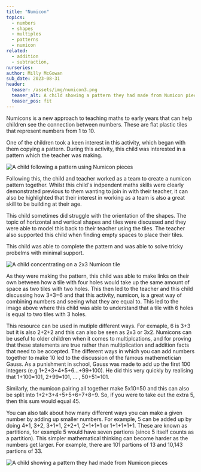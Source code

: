 ```yaml
---
title: "Numicon"
topics: 
  - numbers
  - shapes
  - multiples
  - patterns
  - numicon
related: 
  - addition
  - subtraction,
nurseries:
author: Milly McGowan
sub_date: 2023-08-31
header:
  teaser: /assets/img/numicon3.png
  teaser_alt: A child showing a pattern they had made from Numicon pieces
  teaser_pos: fit
---
```


Numicons is a new approach to teaching maths to early years that can help children see the connection between numbers. These are flat plastic tiles that represent numbers from 1 to 10.

One of the children took a keen interest in this activity, which began with them copying a pattern. During this activity, this child was interested in a pattern which the teacher was making.

![A child following a pattern using Numicon pieces]({{site.baseurl}}/assets/img/numicon1.png "Making a pattern")

Following this, the child and teacher worked as a team to create a numicon pattern together. Whilst this child's indpendent maths skills were clearly demonstrated previous to them wanting to join in with their teacher, it can also be highlighted that their interest in working as a team is also a great skill to be building at their age.

This child sometimes did struggle with the orientation of the shapes. The topic of horizontal and vertical shapes and tiles were discussed and they were able to model this back to their teacher using the tiles. The teacher also supported this child when finding empty spaces to place their tiles.

This child was able to complete the pattern and was able to solve tricky probelms with minimal support.

![A child concentrating on a 2x3 Numicon tile]({{site.baseurl}}/assets/img/numicon2.png "2x3 Numicon piece")

As they were making the pattern, this child was able to make links on their own between how a tile with four holes would take up the same amount of space as two tiles with two holes. This then led to the teacher and this child discussing how 3+3=6 and that this activity, numicon, is a great way of combining numbers and seeing what they are equal to. This led to the image above where this child was able to understand that a tile with 6 holes is equal to two tiles with 3 holes.

This resource can be used in mutiple different ways. For exmaple, 6 is 3+3 but it is also 2+2+2 and this can also be seen as 2x3 or 3x2. Numicons can be useful to older children when it comes to multiplcations, and for proving that these statements are true rather than multiplication and addition facts that need to be accepted. The different ways in which you can add numbers together to make 10 led to the discussion of the famous mathemetician Gauss. As a punishment in school, Gauss was made to add up the first 100 integers (e.g 1+2+3+4+5+6...+99+100). He did this very quickly by realising that 1+100=101, 2+99=101, ... , 50+51=101. 

Similarly, the numicon pairing all together make 5x10=50 and this can also be split into 1+2+3+4+5+5+6+7+8+9. So, if you were to take out the extra 5, then this sum would equal 45.

You can also talk about how many different ways you can make a given number by adding up smaller numbers. For example, 5 can be added up by doing 4+1, 3+2, 3+1+1, 2+2+1, 2+1+1+1 or 1+1+1+1+1. These are known as partitions, for example 5 would have seven partions (since 5 itself counts as a partition). This simpler mathematical thinking can become harder as the numbers get larger. For example, there are 101 partions of 13 and 10,143 partions of 33.

![A child showing a pattern they had made from Numicon pieces]({{site.baseurl}}/assets/img/numicon3.png "Numicon pattern")





